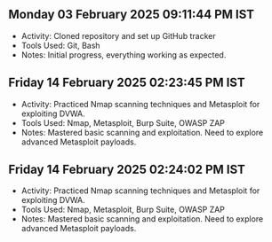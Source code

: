 ## Monday 03 February 2025 09:11:44 PM IST
- Activity: Cloned repository and set up GitHub tracker
- Tools Used: Git, Bash
- Notes: Initial progress, everything working as expected.

## Friday 14 February 2025 02:23:45 PM IST
- Activity: Practiced Nmap scanning techniques and Metasploit for exploiting DVWA.
- Tools Used: Nmap, Metasploit, Burp Suite, OWASP ZAP
- Notes: Mastered basic scanning and exploitation. Need to explore advanced Metasploit payloads.

## Friday 14 February 2025 02:24:02 PM IST
- Activity: Practiced Nmap scanning techniques and Metasploit for exploiting DVWA.
- Tools Used: Nmap, Metasploit, Burp Suite, OWASP ZAP
- Notes: Mastered basic scanning and exploitation. Need to explore advanced Metasploit payloads.

